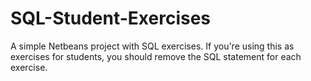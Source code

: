 SQL-Student-Exercises
=====================

A simple Netbeans project with SQL exercises. If you're using this as exercises for students, you should remove the SQL statement for each exercise.
